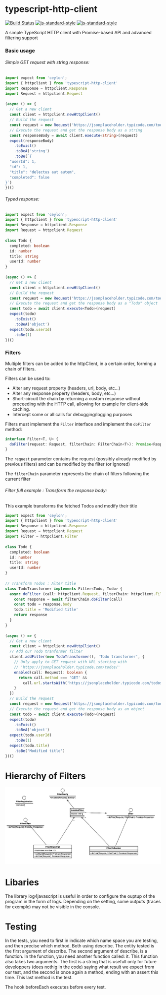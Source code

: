 # typescript-http-client
[![Build Status](https://travis-ci.com/taktik/typescript-http-client.svg?branch=master)](https://travis-ci.com/taktik/typescript-http-client)
[![js-standard-style](https://cdn.rawgit.com/standard/standard/master/badge.svg)](http://standardjs.com)
[![js-standard-style](https://img.shields.io/badge/code%20style-standard-brightgreen.svg)](http://standardjs.com)

A simple TypeScript HTTP client with Promise-based API and advanced filtering support

### Basic usage

###### Simple GET request with string response:

```typescript
import expect from 'ceylon';
import { httpclient } from 'typescript-http-client'
import Response = httpclient.Response
import Request = httpclient.Request

(async () => {
  // Get a new client
  const client = httpclient.newHttpClient()
  // Build the request
  const request = new Request('https://jsonplaceholder.typicode.com/todos/1', { responseType: 'text' })
  // Execute the request and get the response body as a string
  const responseBody = await client.execute<string>(request)
  expect(responseBody)
    .toExist()
    .toBeA('string')
    .toBe(`{
  "userId": 1,
  "id": 1,
  "title": "delectus aut autem",
  "completed": false
}`)
})()
```

###### Typed response:

```typescript
import expect from 'ceylon';
import { httpclient } from 'typescript-http-client'
import Response = httpclient.Response
import Request = httpclient.Request

class Todo {
  completed: boolean
  id: number
  title: string
  userId: number
}

(async () => {
  // Get a new client
  const client = httpclient.newHttpClient()
  // Build the request
  const request = new Request('https://jsonplaceholder.typicode.com/todos/1')
  // Execute the request and get the response body as a "Todo" object
  const todo = await client.execute<Todo>(request)
  expect(todo)
    .toExist()
    .toBeA('object')
  expect(todo.userId)
    .toBe(1)
})()
```

### Filters 

Multiple filters can be added to the httpClient, in a certain order, forming a chain of filters.

Filters can be used to:
* Alter any request property (headers, url, body, etc...)
* Alter any response property (headers, body, etc...)
* Short-circuit the chain by returning a custom response without proceeding with the HTTP call, allowing for example for client-side caching.
* Intercept some or all calls for debugging/logging purposes

Filters must implement the `Filter` interface and implement the `doFilter` method:
```typescript
interface Filter<T, U> {
  doFilter(request: Request, filterChain: FilterChain<T>): Promise<Response<U>>
}
```
The `request` parameter contains the request (possibly already modified by previous filters) and can be modified by the filter (or ignored)

The `filterChain` parameter represents the chain of filters following the current filter

###### Filter full example : Transform the response body:

This example transforms the fetched Todos and modify their title

```typescript
import expect from 'ceylon';
import { httpclient } from 'typescript-http-client'
import Response = httpclient.Response
import Request = httpclient.Request
import Filter = httpclient.Filter

class Todo {
  completed: boolean
  id: number
  title: string
  userId: number
}

// Transform Todos : Alter title
class TodoTransformer implements Filter<Todo, Todo> {
  async doFilter (call: httpclient.Request, filterChain: httpclient.FilterChain<Todo>): Promise<httpclient.Response<Todo>> {
    const response = await filterChain.doFilter(call)
    const todo = response.body
    todo.title = 'Modified title'
    return response
  }
}

(async () => {
  // Get a new client
  const client = httpclient.newHttpClient()
  // Add our Todo tranformer filter
  client.addFilter(new TodoTransformer(), 'Todo transformer', {
    // Only apply to GET request with URL starting with 
    // 'https://jsonplaceholder.typicode.com/todos/'
    enabled(call: Request): boolean {
      return call.method === 'GET' && 
        call.url.startsWith('https://jsonplaceholder.typicode.com/todos/')
    }
  })
  // Build the request
  const request = new Request('https://jsonplaceholder.typicode.com/todos/1')
  // Execute the request and get the response body as an object
  const todo = await client.execute<Todo>(request)
  expect(todo)
    .toExist()
    .toBeA('object')
  expect(todo.userId)
    .toBe(1)
  expect(todo.title)
    .toBe('Modified title')
})()
```
# Hierarchy of Filters

![](images/filters.jpg)

# Libaries
The library log4javascript is useful in order to configure the ouptup of the program in the form of logs. Depending on the setting, some outputs (traces for exemple) may not be visible in the console.

# Testing
In the tests, you need to first in indicate which name space you are testing, and then precise which method. Both using describe. The entity tested is the first argument of describe.
The second argument of describe, is a function. In the function, you need another function called: it. This function also takes two arguments. The first is a string that is usefull only for future developpers (does nothig in the code) saying what result we expect from our test, and the second is once again a method, ending with an assert this time. This last method is the test.

The hook beforeEach executes before every test.
